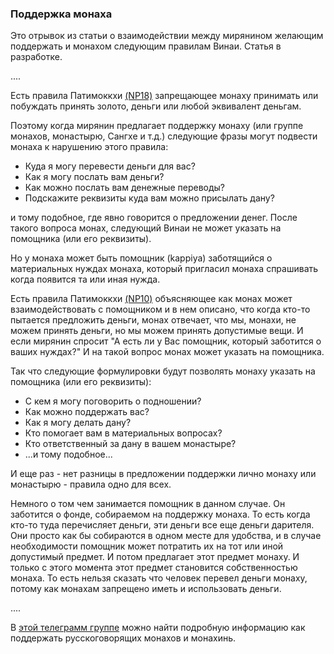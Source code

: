 ### **Поддержка монаха**


Это отрывок из статьи о взаимодействии между мирянином желающим поддержать и монахом следующим правилам Винаи. Статья в разработке. 

....

Есть правила Патимоккхи [(NP18)](https://suttacentral.net/pli-tv-bu-vb-np18/en/brahmali?layout=plain&reference=none&notes=asterisk&highlight=false&script=latin) запрещающее монаху принимать или побуждать принять золото, деньги или любой эквивалент деньгам.

Поэтому когда мирянин предлагает поддержку монаху (или группе монахов, монастырю, Сангхе и т.д.) следующие фразы могут подвести монаха к нарушению этого правила:

- Куда я могу перевести деньги для вас?
- Как я могу послать вам деньги?
- Как можно послать вам денежные переводы?
- Подскажите реквизиты куда вам можно присылать дану?

и тому подобное, где явно говорится о предложении денег. После такого вопроса монах, следующий Винаи не может указать на помощника (или его реквизиты).

Но у монаха может быть помощник (kappiya) заботящийся о материальных нуждах монаха, который пригласил монаха спрашивать когда появится та или иная нужда.

Есть правила Патимоккхи [(NP10)](https://suttacentral.net/pli-tv-bu-vb-np10/en/brahmali?layout=plain&reference=none&notes=asterisk&highlight=false&script=latin) объясняющее как монах может взаимодействовать с помощником и в нем описано, что когда кто-то пытается предложить деньги, монах отвечает, что мы, монахи, не можем принять деньги, но мы можем принять допустимые вещи. 
И если мирянин спросит "А есть ли у Вас помощник, который заботится о ваших нуждах?"
И на такой вопрос монах может указать на помощника.

Так что следующие формулировки будут позволять монаху указать на помощника (или его реквизиты):

- С кем я могу поговорить о подношении?
- Как можно поддержать вас?
- Как я могу делать дану?
- Кто помогает вам в материальных вопросах?
- Кто ответственный за дану в вашем монастыре?
- ...и тому подобное...

И еще раз - нет разницы в предложении поддержки лично монаху или монастырю - правила одно для всех.

Немного о том чем занимается помощник в данном случае. Он заботится о фонде, собираемом на поддержку монаха. То есть когда кто-то туда перечисляет деньги, эти деньги все еще деньги дарителя. Они просто как бы собираются в одном месте для удобства, и в случае необходимости помощник может потратить их на тот или иной допустимый предмет. И потом предлагает этот предмет монаху. И только с этого момента этот предмет становится собственностью монаха. То есть нельзя сказать что человек перевел деньги монаху, потому как монахам запрещено иметь и использовать деньги.

....

В [этой телеграмм группе](https://t.me/danamake) можно найти подробную информацию как поддержать русскоговорящих монахов и монахинь.